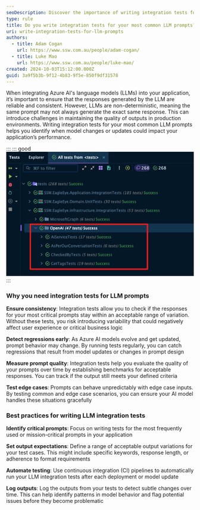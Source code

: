 ```yaml
---
seoDescription: Discover the importance of writing integration tests for your most common LLM prompts to ensure consistent and reliable AI outputs.
type: rule
title: Do you write integration tests for your most common LLM prompts?
uri: write-integration-tests-for-llm-prompts
authors:
  - title: Adam Cogan
    url: https://www.ssw.com.au/people/adam-cogan/
  - title: Luke Mao
    url: https://www.ssw.com.au/people/luke-mao/
created: 2024-10-03T15:12:00.000Z
guid: 3a9f5b3b-9f12-4b83-9f5e-850f9df31578
---
```


When integrating Azure AI's language models (LLMs) into your application, it’s important to ensure that the responses generated by the LLM are reliable and consistent. However, LLMs are non-deterministic, meaning the same prompt may not always generate the exact same response. This can introduce challenges in maintaining the quality of outputs in production environments. Writing integration tests for your most common LLM prompts helps you identify when model changes or updates could impact your application’s performance.

<!--endintro-->

:::
::: good
![Figure: Good example - EagleEye is doing Integration Testing for prompts](EagleEye.png)
:::

### Why you need integration tests for LLM prompts

**Ensure consistency**: Integration tests allow you to check if the responses for your most critical prompts stay within an acceptable range of variation. Without these tests, you risk introducing variability that could negatively affect user experience or critical business logic

**Detect regressions early**: As Azure AI models evolve and get updated, prompt behavior may change. By running tests regularly, you can catch regressions that result from model updates or changes in prompt design

**Measure prompt quality**: Integration tests help you evaluate the quality of your prompts over time by establishing benchmarks for acceptable responses. You can track if the output still meets your defined criteria

**Test edge cases**: Prompts can behave unpredictably with edge case inputs. By testing common and edge case scenarios, you can ensure your AI model handles these situations gracefully

### Best practices for writing LLM integration tests

**Identify critical prompts**: Focus on writing tests for the most frequently used or mission-critical prompts in your application

**Set output expectations**: Define a range of acceptable output variations for your test cases. This might include specific keywords, response length, or adherence to format requirements

**Automate testing**: Use continuous integration (CI) pipelines to automatically run your LLM integration tests after each deployment or model update

**Log outputs**: Log the outputs from your tests to detect subtle changes over time. This can help identify patterns in model behavior and flag potential issues before they become problematic
